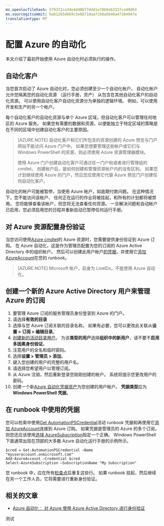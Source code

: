 ```yaml
---
ms.openlocfilehash: 579372ca34e4dd0bf7ddd1e78b9a6332fca49d63
ms.sourcegitcommit: bab1265d669c3e6871daa7cb8a5640a47104947a
translationtype: MT
---
```

<properties
   pageTitle="配置 Azure 的自动化"
   description="描述配置初始使用 Azure 自动化时必须执行的步骤。"
   services="automation"
   documentationCenter=""
   authors="bwren"
   manager="stevenka"
   editor="tysonn" />
<tags
   ms.service="automation"
   ms.devlang="na"
   ms.topic="get-started-article"
   ms.tgt_pltfrm="na"
   ms.workload="infrastructure-services"
   ms.date="07/10/2015"
   ms.author="bwren" />

# 配置 Azure 的自动化

本文介绍了最初开始使用 Azure 自动化时必须执行的操作。

## 自动化客户

当您首次启动了 Azure 自动化时，您必须创建至少一个自动化帐户。 自动化帐户允许您隔离您的自动化资源 （运行手册，资产） 从包含在其他自动化客户的自动化资源。 可以使用自动化客户自动化资源分为单独的逻辑环境。 例如，可以使用开发和生产的另一个帐户。

每个自动化客户的自动化资源与单个 Azure 区域，但自动化客户可以管理任何地区的 Azure 服务。 如果您有需要的数据和资源，以便能独立于特定区域的策略是在不同的区域中创建自动化客户的主要原因。

>[AZURE.NOTE] 自动化客户和它们所包含的资源创建的 Azure 预览与门户网站不能访问 Azure 门户中。 如果您想要管理这些帐户或它们与 Windows PowerShell 的资源，则必须使用 Azure 资源管理器模块。 
>
>使用 Azure 门户创建自动化客户可通过任一门户和或者进行管理组的 cmdlet。 创建帐户后，是如何创建和管理资源帐户内的没有区别。 如果您计划继续使用 Azure 的门户，然后您应使用它代替 Azure 预览门户创建任何自动化客户。


自动化的帐户可能被暂停，当使用 Azure 帐户，如逾期付款问题。 在这种情况下，您不能访问该帐户、 任何正在运行的作业将被挂起，和所有的计划都将被禁用。 您将能够查看该帐户，但您将无法查看任何资源。 一旦解决问题和自动帐户已启用，您必须启用您的日程并重新启动已暂停任何运行手册。


## 对 Azure 资源配置身份验证

当您访问使用[Azure cmdlet](http://msdn.microsoft.com/library/azure/jj554330.aspx)的 Azure 资源时，您需要提供身份验证到 Azure 订购。 在 Azure 自动化，这是作为管理员配置为您的订阅的 Azure Active Directory 中的组织帐户。 然后可以创建此用户帐户[的凭据](http://msdn.microsoft.com/library/dn940015.aspx)，并使用它[添加 AzureAccount](http://msdn.microsoft.com/library/azure/dn722528.aspx)在您的 runbook。

>[AZURE.NOTE] Microsoft 帐户，前身为 LiveIDs，不能使用 Azure 自动化。

## 创建一个新的 Azure Active Directory 用户来管理 Azure 的订阅

1. 要管理 Azure 订阅的服务管理员身份登录到 Azure 的门户。
2. 请选择**有效的目录**
3. 选择与您 Azure 订阅关联的目录名称。 如果有必要，您可以更改此关联从**设置 > 订阅 > 编辑目录**。
4. [创建新的活动目录用户](http://msdn.microsoft.com/library/azure/hh967632.aspx)。  为该**类型的用户**选择**组织中的新用户**，请不要不**启用多因素身份验证**。
5. 注意用户的全名和临时密码。
7. 选择**设置 > 管理员 > 添加**。
8. 键入您创建的用户的完整的用户名。
9. 请选择您希望用户以管理订阅。
10. 从 Azure 注销，然后重新登录您刚刚创建的帐户。 系统将提示您更改用户的密码。
11. 创建一个新[Azure 自动化凭据资产](http://msdn.microsoft.com/library/dn940015.aspx)为您创建的用户帐户。 **凭据类型**应为**Windows PowerShell 凭据**。


## 在 runbook 中使用的凭据

您可以检索中使用[Get AutomationPSCredential](http://msdn.microsoft.com/library/dn940015.aspx)活动 runbook 凭据和再使用它[添加 AzureAccount](http://msdn.microsoft.com/library/azure/dn722528.aspx)连接到 Azure 订购。 如果凭据是管理员的 Azure 的多个订阅，则您还应该使用[选择 AzureSubscription](http://msdn.microsoft.com/library/dn495203.aspx)指定一个正确。 Windows PowerShell 下面通常出现在顶部的大多数 Azure 自动化运行手册的示例所示。

    $cred = Get-AutomationPSCredential –Name "myuseraccount.onmicrosoft.com"
    Add-AzureAccount –Credential $cred
    Select-AzureSubscription –SubscriptionName "My Subscription"

您 runbook 中，应在所有[检查点](automation-runbook-execution#checkpoints)后重复这些行。 如果 runbook 挂起，然后继续在另一个工作人员，它将需要进行重新身份验证。

## 相关的文章
- [Azure 自动化︰ 对 Azure 使用 Azure Active Directory 进行身份验证](http://azure.microsoft.com/blog/2014/08/27/azure-automation-authenticating-to-azure-using-azure-active-directory/)
 
测试
